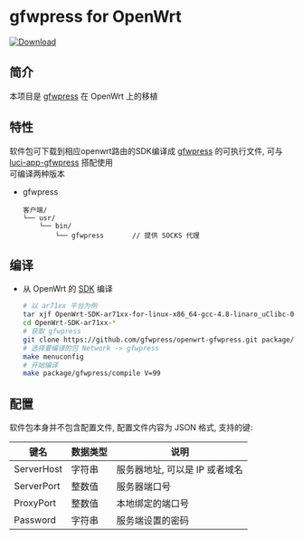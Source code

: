 gfwpress for OpenWrt
===

[![Download][B]][4]  

简介
---

 本项目是 [gfwpress][1] 在 OpenWrt 上的移植  

特性
---

软件包可下载到相应openwrt路由的SDK编译成 [gfwpress][1] 的可执行文件, 可与 [luci-app-gfwpress][3] 搭配使用  
可编译两种版本  

 - gfwpress

   ```
   客户端/
   └── usr/
       └── bin/
           └── gfwpress       // 提供 SOCKS 代理
   ```

编译
---

 - 从 OpenWrt 的 [SDK][2] 编译

   ```bash
   # 以 ar71xx 平台为例
   tar xjf OpenWrt-SDK-ar71xx-for-linux-x86_64-gcc-4.8-linaro_uClibc-0.9.33.2.tar.bz2
   cd OpenWrt-SDK-ar71xx-*
   # 获取 gfwpress
   git clone https://github.com/gfwpress/openwrt-gfwpress.git package/gfwpress
   # 选择要编译的包 Network -> gfwpress
   make menuconfig
   # 开始编译
   make package/gfwpress/compile V=99
   ```

配置
---

   软件包本身并不包含配置文件, 配置文件内容为 JSON 格式, 支持的键:  

   键名            | 数据类型 | 说明
   ---------------|---------|-----------------------------------------------
   ServerHost     | 字符串   | 服务器地址, 可以是 IP 或者域名
   ServerPort     | 整数值   | 服务器端口号
   ProxyPort      | 整数值   | 本地绑定的端口号
   Password       | 字符串   | 服务端设置的密码

  [1]: https://github.com/chinashiyu/gfw.press.c
  [2]: http://downloads.openwrt.org/barrier_breaker/14.07/ar71xx/nand/ "SDK 下载"
  [3]: https://github.com/peter-tank/luci-app-gfwpress
  [B]: https://api.bintray.com/packages/peter-tank/opkg/shadowsocks-libev/images/download.svg
  [4]: https://bintray.com/peter-tank/opkg/shadowsocks-libev/_latestVersion "预编译 IPK 下载"
